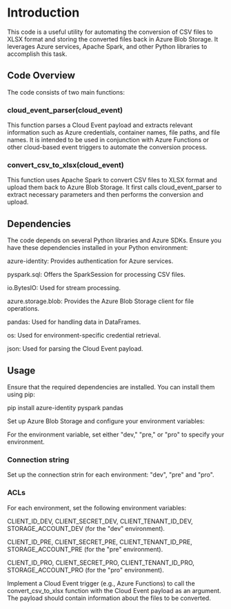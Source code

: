 # Introduction
This code is a useful utility for automating the conversion of CSV files to XLSX format and storing the converted files back in Azure Blob Storage. It leverages Azure services, Apache Spark, and other Python libraries to accomplish this task.

## Code Overview
The code consists of two main functions:

### cloud_event_parser(cloud_event)

This function parses a Cloud Event payload and extracts relevant information such as Azure credentials, container names, file paths, and file names.
It is intended to be used in conjunction with Azure Functions or other cloud-based event triggers to automate the conversion process.

### convert_csv_to_xlsx(cloud_event)

This function uses Apache Spark to convert CSV files to XLSX format and upload them back to Azure Blob Storage.
It first calls cloud_event_parser to extract necessary parameters and then performs the conversion and upload.

## Dependencies
The code depends on several Python libraries and Azure SDKs. Ensure you have these dependencies installed in your Python environment:

azure-identity: Provides authentication for Azure services.

pyspark.sql: Offers the SparkSession for processing CSV files.

io.BytesIO: Used for stream processing.

azure.storage.blob: Provides the Azure Blob Storage client for file operations.

pandas: Used for handling data in DataFrames.

os: Used for environment-specific credential retrieval.

json: Used for parsing the Cloud Event payload.

## Usage
Ensure that the required dependencies are installed. You can install them using pip:

pip install azure-identity pyspark pandas

Set up Azure Blob Storage and configure your environment variables:

For the environment variable, set either "dev," "pre," or "pro" to specify your environment.

### Connection string

Set up the connection strin for each environment: "dev", "pre" and "pro".

### ACLs
For each environment, set the following environment variables:

CLIENT_ID_DEV, CLIENT_SECRET_DEV, CLIENT_TENANT_ID_DEV, STORAGE_ACCOUNT_DEV (for the "dev" environment).

CLIENT_ID_PRE, CLIENT_SECRET_PRE, CLIENT_TENANT_ID_PRE, STORAGE_ACCOUNT_PRE (for the "pre" environment).

CLIENT_ID_PRO, CLIENT_SECRET_PRO, CLIENT_TENANT_ID_PRO, STORAGE_ACCOUNT_PRO (for the "pro" environment).

Implement a Cloud Event trigger (e.g., Azure Functions) to call the convert_csv_to_xlsx function with the Cloud Event payload as an argument. The payload should contain information about the files to be converted.
